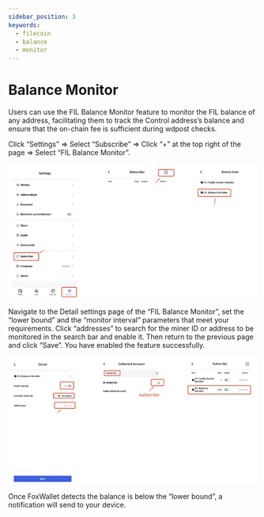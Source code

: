 ```yaml
---
sidebar_position: 3
keywords:
  - filecoin
  - balance
  - monitor
---
```


# Balance Monitor
Users can use the FIL Balance Monitor feature to monitor the FIL balance of any address, facilitating them to track the Control address’s balance and ensure that the on-chain fee is sufficient during wdpost checks. 

Click “Settings” => Select “Subscribe” => Click “+” at the top right of the page => Select “FIL Balance Monitor”.

![](../img/balance-monitor1.webp)

Navigate to the Detail settings page of the “FIL Balance Monitor”, set the “lower bound” and the “monitor interval” parameters that meet your requirements. Click “addresses” to search for the miner ID or address to be monitored in the search bar and enable it. 
Then return to the previous page and click “Save”. You have enabled the feature successfully.

![](../img/balance-monitor2.webp)

Once FoxWallet detects the balance is below the “lower bound”, a notification will send to your device.


